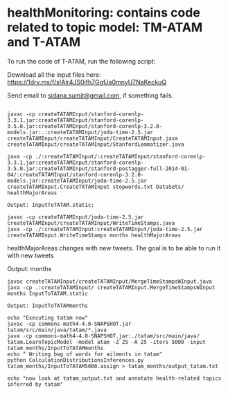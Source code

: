 # healthMonitoring: contains code related to topic model: TM-ATAM and T-ATAM

To run the code of T-ATAM, run the following script:


Download all the input files here: https://1drv.ms/f/s!Alr4JS0ifh7GgfJa0mnyU7NaKeckuQ

Send email to sidana.sumit@gmail.com, if something fails.

```

javac -cp createTATAMInput/stanford-corenlp-3.3.1.jar:createTATAMInput/stanford-corenlp-3.5.0.jar:createTATAMInput/stanford-corenlp-3.2.0-models.jar:.:createTATAMInput/joda-time-2.5.jar  createTATAMInput/createTATAMInput/CreateTATAMInput.java createTATAMInput/createTATAMInput/StanfordLemmatizer.java

java -cp ./:createTATAMInput/:createTATAMInput/stanford-corenlp-3.3.1.jar:createTATAMInput/stanford-corenlp-3.5.0.jar:createTATAMInput/stanford-postagger-full-2014-01-04/:createTATAMInput/stanford-corenlp-3.2.0-models.jar:createTATAMInput/joda-time-2.5.jar createTATAMInput.CreateTATAMInput stopwords.txt DataSets/ healthMajorAreas
```

```
Output: InputToTATAM.static:
```

```
javac -cp createTATAMInput/joda-time-2.5.jar createTATAMInput/createTATAMInput/WriteTimeStamps.java
java -cp ./:createTATAMInput:createTATAMInput/joda-time-2.5.jar createTATAMInput.WriteTimeStamps months healthMajorAreas
```

healthMajorAreas changes with new tweets. The goal is to be able to run it with new tweets


Output: months

```
javac createTATAMInput/createTATAMInput/MergeTimeStampsWInput.java
java -cp .:createTATAMInput/ createTATAMInput.MergeTimeStampsWInput months InputToTATAM.static
```

```
Output: InputToTATAMmonths
```

```
echo "Executing tatam now"
javac -cp commons-math4-4.0-SNAPSHOT.jar tatam/src/main/java/tatam/*.java
java -cp commons-math4-4.0-SNAPSHOT.jar:./tatam/src/main/java/ tatam.LearnTopicModel -model atam -Z 25 -A 25 -iters 5000 -input tatam_months/InputToTATAMmonths
echo " Writing bag of words for ailments in tatam"
python CalculationDistributionsInferences.py tatam_months/InputToTATAM5000.assign > tatam_months/output_tatam.txt

echo "now look at tatam_output.txt and annotate health-related topics inferred by tatam"
```
